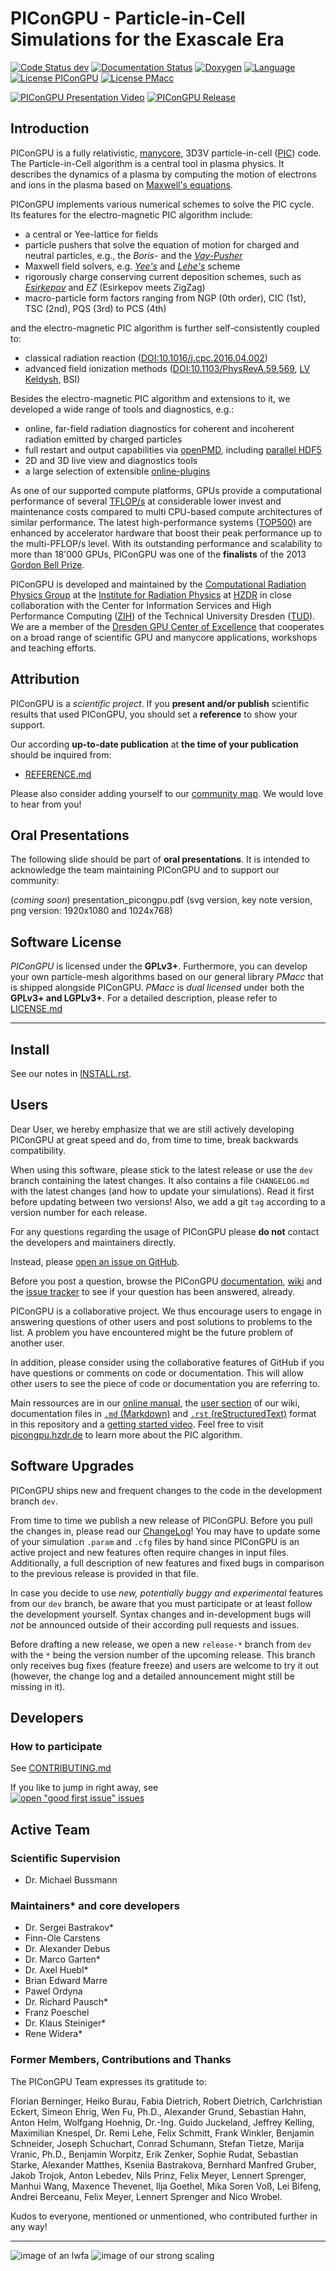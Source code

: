 PIConGPU - Particle-in-Cell Simulations for the Exascale Era
============================================================

[![Code Status dev](https://gitlab.com/hzdr/crp/picongpu/badges/dev/pipeline.svg?key_text=dev)](https://gitlab.com/hzdr/crp/picongpu/pipelines/dev/latest)
[![Documentation Status](https://readthedocs.org/projects/picongpu/badge/?version=latest)](http://picongpu.readthedocs.io)
[![Doxygen](https://img.shields.io/badge/API-Doxygen-blue.svg)](http://computationalradiationphysics.github.io/picongpu)
[![Language](https://img.shields.io/badge/language-C%2B%2B17-orange.svg)](https://isocpp.org/)
[![License PIConGPU](https://img.shields.io/badge/license-GPLv3-blue.svg?label=PIConGPU)](https://www.gnu.org/licenses/gpl-3.0.html)
[![License PMacc](https://img.shields.io/badge/license-LGPLv3-blue.svg?label=PMacc)](https://www.gnu.org/licenses/lgpl-3.0.html)

[![PIConGPU Presentation Video](http://img.youtube.com/vi/nwZuG-XtUDE/0.jpg)](http://www.youtube.com/watch?v=nwZuG-XtUDE)
[![PIConGPU Release](docs/logo/pic_logo_vert_158x360.png)](http://www.youtube.com/watch?v=nwZuG-XtUDE)

Introduction
------------

PIConGPU is a fully relativistic,
[manycore](https://en.wikipedia.org/wiki/Manycore_processor),
3D3V particle-in-cell ([PIC](http://en.wikipedia.org/wiki/Particle-in-cell))
code. The Particle-in-Cell algorithm is a central tool in plasma physics.
It describes the dynamics of a plasma by computing the motion of
electrons and ions in the plasma based on
[Maxwell's equations](http://en.wikipedia.org/wiki/Maxwell%27s_equations).

PIConGPU implements various numerical schemes to solve the PIC cycle.
Its features for the electro-magnetic PIC algorithm include:
- a central or Yee-lattice for fields
- particle pushers that solve the equation of motion for charged and neutral
  particles, e.g., the *Boris-* and the
  [*Vay-Pusher*](http://dx.doi.org/10.1063/1.2837054)
- Maxwell field solvers, e.g.
  [*Yee's*](http://dx.doi.org/10.1109/TAP.1966.1138693) and
  [*Lehe's*](http://dx.doi.org/10.1103/PhysRevSTAB.16.021301) scheme
- rigorously charge conserving current deposition schemes, such as
  [*Esirkepov*](http://dx.doi.org/10.1016/S0010-4655%2800%2900228-9)
  and *EZ* (Esirkepov meets ZigZag)
- macro-particle form factors ranging from NGP (0th order), CIC (1st),
  TSC (2nd), PQS (3rd) to PCS (4th)

and the electro-magnetic PIC algorithm is further self-consistently coupled to:
- classical radiation reaction
  ([DOI:10.1016/j.cpc.2016.04.002](http://dx.doi.org/10.1016/j.cpc.2016.04.002))
- advanced field ionization methods
  ([DOI:10.1103/PhysRevA.59.569](http://dx.doi.org/10.1103/PhysRevA.59.569),
   [LV Keldysh](http://www.jetp.ac.ru/cgi-bin/dn/e_020_05_1307.pdf), BSI)

Besides the electro-magnetic PIC algorithm and extensions to it, we developed
a wide range of tools and diagnostics, e.g.:
- online, far-field radiation diagnostics for coherent and incoherent radiation
  emitted by charged particles
- full restart and output capabilities via [openPMD](http://openPMD.org),
  including [parallel HDF5](http://hdfgroup.org/)
- 2D and 3D live view and diagnostics tools
- a large selection of extensible
  [online-plugins](http://picongpu.readthedocs.io/en/latest/usage/plugins.html)

As one of our supported compute platforms, GPUs provide a computational
performance of several
[TFLOP/s](http://en.wikipedia.org/wiki/FLOPS) at considerable lower invest and
maintenance costs compared to multi CPU-based compute architectures of similar
performance. The latest high-performance systems
([TOP500](http://www.top500.org/)) are enhanced by accelerator hardware that
boost their peak performance up to the multi-PFLOP/s level. With its
outstanding performance and scalability to more than 18'000 GPUs,
PIConGPU was one of the **finalists** of the 2013
[Gordon Bell Prize](http://sc13.supercomputing.org/content/acm-gordon-bell-prize).

PIConGPU is developed and maintained by the
[Computational Radiation Physics Group](https://www.hzdr.de/db/Cms?pNid=2097)
at the [Institute for Radiation Physics](http://www.hzdr.de/db/Cms?pNid=132)
at [HZDR](http://www.hzdr.de/) in close collaboration with the Center
for Information Services and High Performance Computing
([ZIH](http://tu-dresden.de/die_tu_dresden/zentrale_einrichtungen/zih)) of the
Technical University Dresden ([TUD](http://www.tu-dresden.de)). We are a
member of the [Dresden GPU Center of Excellence](http://ccoe-dresden.de/) that
cooperates on a broad range of scientific GPU and manycore applications,
workshops and teaching efforts.

Attribution
-----------

PIConGPU is a *scientific project*. If you **present and/or publish** scientific
results that used PIConGPU, you should set a **reference** to show your support.

Our according **up-to-date publication** at **the time of your publication**
should be inquired from:
- [REFERENCE.md](https://raw.githubusercontent.com/ComputationalRadiationPhysics/picongpu/master/REFERENCE.md)

Please also consider adding yourself to our [community map](https://github.com/ComputationalRadiationPhysics/picongpu-communitymap).
We would love to hear from you!

Oral Presentations
------------------

The following slide should be part of **oral presentations**. It is intended to
acknowledge the team maintaining PIConGPU and to support our community:

(*coming soon*) presentation_picongpu.pdf
(svg version, key note version, png version: 1920x1080 and 1024x768)

Software License
----------------

*PIConGPU* is licensed under the **GPLv3+**. Furthermore, you can develop your
own particle-mesh algorithms based on our general library *PMacc* that is
shipped alongside PIConGPU. *PMacc* is *dual licensed* under both the
**GPLv3+ and LGPLv3+**.
For a detailed description, please refer to [LICENSE.md](LICENSE.md)

********************************************************************************

Install
-------

See our notes in [INSTALL.rst](INSTALL.rst).

Users
-----

Dear User, we hereby emphasize that we are still actively developing PIConGPU at great
speed and do, from time to time, break backwards compatibility.

When using this software, please stick to the latest release or use the `dev` branch containing the
latest changes. It also contains a file `CHANGELOG.md` with the
latest changes (and how to update your simulations). Read it first before
updating between two versions! Also, we add a git `tag` according to a version
number for each release.

For any questions regarding the usage of PIConGPU please **do not** contact the
developers and maintainers directly.

Instead, please [open an issue on GitHub](https://github.com/ComputationalRadiationPhysics/picongpu/issues/new).

Before you post a question, browse the PIConGPU
[documentation](https://github.com/ComputationalRadiationPhysics/picongpu/search?l=markdown),
[wiki](https://github.com/ComputationalRadiationPhysics/picongpu/wiki) and the
[issue tracker](https://github.com/ComputationalRadiationPhysics/picongpu/issues)
to see if your question has been answered, already.

PIConGPU is a collaborative project.
We thus encourage users to engage in answering questions of other users and post solutions to problems to the list.
A problem you have encountered might be the future problem of another user.

In addition, please consider using the collaborative features of GitHub if you have questions or comments on code or documentation.
This will allow other users to see the piece of code or documentation you are referring to.

Main ressources are in our [online manual](https://picongpu.readthedocs.io), the [user section](https://github.com/ComputationalRadiationPhysics/picongpu/wiki) of our wiki, documentation files in [`.md` (Markdown)](http://commonmark.org/help/) and [`.rst` (reStructuredText)](http://www.sphinx-doc.org/en/stable/rest.html) format in this repository and a [getting started video](http://www.youtube.com/watch?v=7ybsD8G4Rsk).
Feel free to visit [picongpu.hzdr.de](http://picongpu.hzdr.de) to learn more about the PIC algorithm.

Software Upgrades
-----------------

PIConGPU ships new and frequent changes to the code in the development branch `dev`.

From time to time we publish a new release
of PIConGPU. Before you pull the changes in, please read our
[ChangeLog](CHANGELOG.md)!
You may have to update some of your simulation `.param` and `.cfg` files by
hand since PIConGPU is an active project and new features often require changes
in input files. Additionally, a full description of new features and fixed bugs
in comparison to the previous release is provided in that file.

In case you decide to use *new, potentially buggy and experimental* features
from our `dev` branch, be aware that you must participate or at least follow the development yourself. 
Syntax changes and in-development bugs will *not* be announced outside of their according pull
requests and issues.

Before drafting a new release, we open a new `release-*` branch from `dev` with
the `*` being the version number of the upcoming release. This branch only
receives bug fixes (feature freeze) and users are welcome to try it out
(however, the change log and a detailed announcement might still be missing in
it).

Developers
----------

### How to participate

See [CONTRIBUTING.md](CONTRIBUTING.md)

If you like to jump in right away, see  
[![open "good first issue" issues](https://img.shields.io/github/issues-raw/ComputationalRadiationPhysics/picongpu/good%20first%20issue.svg?color=56cbef)](https://github.com/ComputationalRadiationPhysics/picongpu/issues?q=is%3Aopen+is%3Aissue+label%3A%22good+first+issue%22)

Active Team
-----------

### Scientific Supervision

- Dr. Michael Bussmann

### Maintainers* and core developers

- Dr. Sergei Bastrakov*
- Finn-Ole Carstens
- Dr. Alexander Debus
- Dr. Marco Garten*
- Dr. Axel Huebl*
- Brian Edward Marre
- Pawel Ordyna 
- Dr. Richard Pausch*
- Franz Poeschel
- Dr. Klaus Steiniger*
- Rene Widera*

### Former Members, Contributions and Thanks

The PIConGPU Team expresses its gratitude to:

Florian Berninger, Heiko Burau, Fabia Dietrich, Robert Dietrich, Carlchristian Eckert,
Simeon Ehrig, Wen Fu, Ph.D., Alexander Grund, Sebastian Hahn, Anton Helm, Wolfgang Hoehnig,
Dr.-Ing. Guido Juckeland, Jeffrey Kelling, Maximilian Knespel, Dr. Remi Lehe,
Felix Schmitt, Frank Winkler, Benjamin Schneider, Joseph Schuchart, Conrad Schumann,
Stefan Tietze, Marija Vranic, Ph.D., Benjamin Worpitz, Erik Zenker,
Sophie Rudat, Sebastian Starke, Alexander Matthes, Kseniia Bastrakova, 
Bernhard Manfred Gruber, Jakob Trojok, Anton Lebedev, Nils Prinz,
Felix Meyer, Lennert Sprenger, Manhui Wang, Maxence Thevenet, Ilja Goethel,
Mika Soren Voß, Lei Bifeng, Andrei Berceanu, Felix Meyer,
Lennert Sprenger and Nico Wrobel.

Kudos to everyone, mentioned or unmentioned, who contributed further in any
way!

********************************************************************************

![image of an lwfa](docs/images/lwfa_iso.png "LWFA")
![image of our strong scaling](docs/images/StrongScalingPIConGPU_log.png "Strong Scaling")
